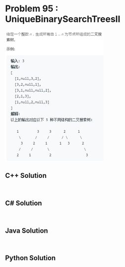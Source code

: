 
# Problem 95 : UniqueBinarySearchTreesII

<img src="https://github.com/Peefy/PeefyLeetCode/blob/master/doc/1-100/95.UniqueBinarySearchTreesII/problem.png"/>

## C++ Solution

```c++



```

## C# Solution

```csharp



```

## Java Solution

```java



```

## Python Solution

```python



```


